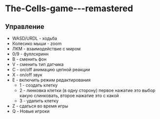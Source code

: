 # The-Cells-game---remastered

## Управление 
- WASD/URDL - ходьба
- Колесико мыши - zoom
- ЛКМ - взаимодействие с миром
- 0/9 - фуллскринн
- B - сменить фон
- V - сменить тип датчика
- С - on/off анимацию цепной реакции
- X - on/off звук
- E - включить режим редактирования
  - 1 - создать клетку
  - 2 - линковка клетки (в одну сторону) первое нажатие это выбор какую слинковать, второе нажатие это с какой
  - 3 - удалить клетку  
- Z - сдаться во время игры
- Q - Новые игроки

